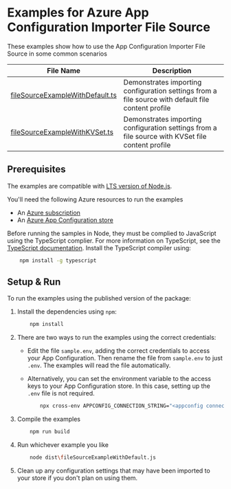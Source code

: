 # Examples for Azure App Configuration Importer File Source

These examples show how to use the App Configuration Importer File Source in some common scenarios

| File Name                                                                    | Description                                                                                          |
| -----------------------------------------------------------------------------| ---------------------------------------------------------------------------------------------------- |
| [fileSourceExampleWithDefault.ts](./src/fileSourceExampleWithDefault.ts)     |  Demonstrates importing configuration settings from a file source with default file content profile  |
| [fileSourceExampleWithKVSet.ts](./src/fileSourceExampleWithKVSet.ts)         |  Demonstrates importing configuration settings from a file source with KVSet file content profile    |

## Prerequisites

The examples are compatible with [LTS version of Node.js](https://github.com/nodejs/release#release-schedule).

You'll need the following Azure resources to run the examples

- An [Azure subscription](https://azure.microsoft.com/free/)
- An [Azure App Configuration store](https://learn.microsoft.com/azure/azure-app-configuration/quickstart-azure-app-configuration-create?tabs=azure-portal)

Before running the samples in Node, they must be complied to JavaScript using the TypeScript complier. For more information on TypeScript,
see the [TypeScript documentation](https://www.typescriptlang.org/docs/home). Install the TypeScript compiler using:

```bash
    npm install -g typescript
```

## Setup & Run

To run the examples using the published version of the package:

1. Install the dependencies using `npm`:

    ```bash
        npm install
    ```
2. There are two ways to run the examples using the correct credentials:

    - Edit the file `sample.env`, adding the correct credentials to access your App Configuration. Then rename the file from `sample.env` to just `.env`. The examples will read the file automatically.

    - Alternatively, you can set the environment variable to the access keys to your App Configuration store. In this case, setting up the `.env` file is not required.

        ```bash
            npx cross-env APPCONFIG_CONNECTION_STRING="<appconfig connection string>"
        ```

3. Compile the examples

    ```bash
        npm run build
    ```

4. Run whichever example you like 

    ```bash
        node dist\fileSourceExampleWithDefault.js
    ```

5. Clean up any configuration settings that may have been imported to your store if you don't plan on using them.
